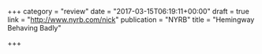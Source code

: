 +++
category = "review"
date = "2017-03-15T06:19:11+00:00"
draft = true
link = "http://www.nyrb.com/nick"
publication = "NYRB"
title = "Hemingway Behaving Badly"

+++

